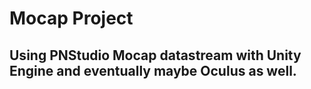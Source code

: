 # Mocap Project

## Using PNStudio Mocap datastream with Unity Engine and eventually maybe Oculus as well.
